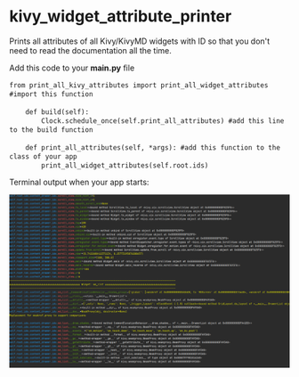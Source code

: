 # kivy_widget_attribute_printer
Prints all attributes of all Kivy/KivyMD widgets with ID so that you don't need to read the documentation all the time.


Add this code to your **main.py** file
```
from print_all_kivy_attributes import print_all_widget_attributes #import this function

    def build(self):
        Clock.schedule_once(self.print_all_attributes) #add this line to the build function

    def print_all_attributes(self, *args): #add this function to the class of your app
        print_all_widget_attributes(self.root.ids)
```

Terminal output when your app starts:

<img src="screenshot.png"/>